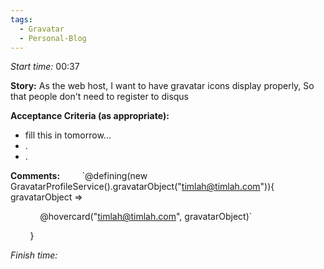 ```yaml
---
tags:
  - Gravatar
  - Personal-Blog
---
```


*Start time:* 00:37

**Story:** 
As the web host, I want to have gravatar icons display properly,
So that people don't need to register to disqus

**Acceptance Criteria (as appropriate):**
- fill this in tomorrow...
- .
- .

**Comments:** 
        `@defining(new GravatarProfileService().gravatarObject("timlah@timlah.com")){ gravatarObject =>

            @hovercard("timlah@timlah.com", gravatarObject)`

        }

*Finish time:* 